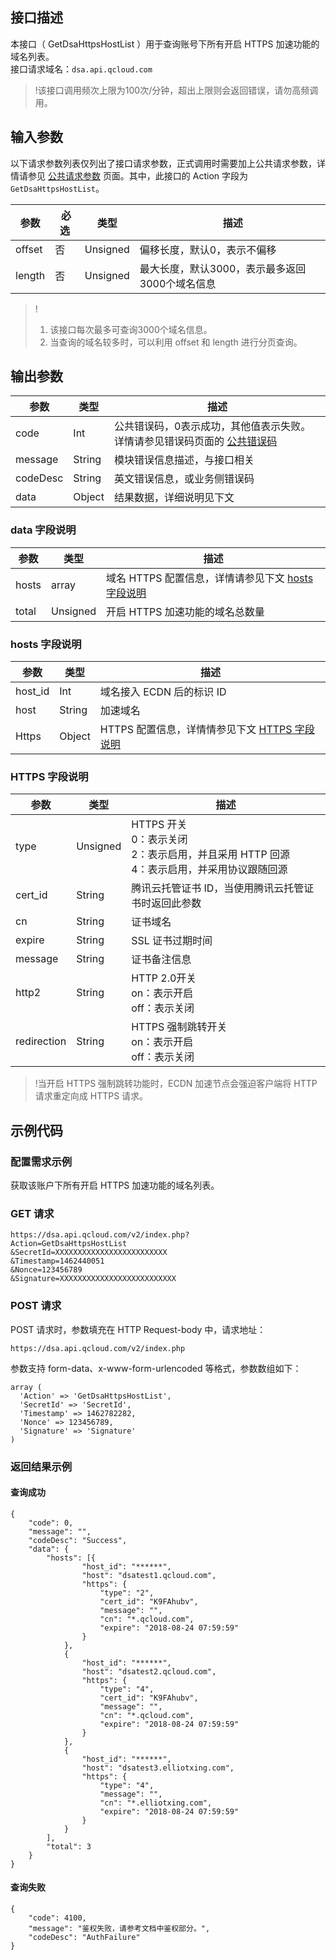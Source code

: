 ## 接口描述
本接口（ GetDsaHttpsHostList ）用于查询账号下所有开启 HTTPS 加速功能的域名列表。  
接口请求域名：`dsa.api.qcloud.com`

>!该接口调用频次上限为100次/分钟，超出上限则会返回错误，请勿高频调用。
  
## 输入参数
以下请求参数列表仅列出了接口请求参数，正式调用时需要加上公共请求参数，详情请参见 [公共请求参数](https://cloud.tencent.com/document/product/570/13932) 页面。其中，此接口的 Action 字段为`GetDsaHttpsHostList`。   

|参数 |  必选  |    类型   |   描述  |
| ------ | ----------| ----------| ------- |
| offset |    否     | Unsigned  |偏移长度，默认0，表示不偏移|
| length |    否     | Unsigned  |最大长度，默认3000，表示最多返回3000个域名信息|

>!
>1. 该接口每次最多可查询3000个域名信息。
>2. 当查询的域名较多时，可以利用 offset 和 length 进行分页查询。

## 输出参数
|参数|类型|描述|
|------ | ----------| ----------| 
|code|Int|公共错误码，0表示成功，其他值表示失败。详情请参见错误码页面的 [公共错误码](https://cloud.tencent.com/document/product/570/13937) |
|message|String|模块错误信息描述，与接口相关|
|codeDesc|String|英文错误信息，或业务侧错误码 |
|data|Object|结果数据，详细说明见下文|


### data 字段说明
|参数|类型|描述|
|------ | -----| -----| 
|hosts|array| 域名 HTTPS 配置信息，详情请参见下文 [hosts 字段说明](#hostsinfo)|
|total|Unsigned| 开启 HTTPS 加速功能的域名总数量 |


<span id="hostsinfo"></span>
### hosts 字段说明
|参数|类型|描述|
|------ | -----| -----|
|host_id|Int|域名接入 ECDN 后的标识 ID|
|host|String|加速域名 |
|Https|Object|HTTPS 配置信息，详情情参见下文 [HTTPS 字段说明](#httpsinfo)|

<span id="httpsinfo"></span>
### HTTPS 字段说明
|参数|类型|描述|
|------ | -----| -----|
| type | Unsigned | HTTPS 开关<br/>0：表示关闭<br/>2：表示启用，并且采用 HTTP 回源<br/>4：表示启用，并采用协议跟随回源  |
| cert_id | String |  腾讯云托管证书 ID，当使用腾讯云托管证书时返回此参数 |
| cn   | String | 证书域名 |
| expire | String | SSL 证书过期时间 |
| message | String |  证书备注信息  |
| http2 | String | HTTP 2.0开关<br/>on：表示开启<br/>off：表示关闭  |
| redirection | String | HTTPS 强制跳转开关<br/>on：表示开启<br/>off：表示关闭  |

>!当开启 HTTPS 强制跳转功能时，ECDN 加速节点会强迫客户端将 HTTP 请求重定向成 HTTPS 请求。

## 示例代码
### 配置需求示例 
获取该账户下所有开启 HTTPS 加速功能的域名列表。
### GET 请求
```
https://dsa.api.qcloud.com/v2/index.php?
Action=GetDsaHttpsHostList   
&SecretId=XXXXXXXXXXXXXXXXXXXXXXXXX   
&Timestamp=1462440051   
&Nonce=123456789   
&Signature=XXXXXXXXXXXXXXXXXXXXXXXXXX 
```
### POST 请求
POST 请求时，参数填充在 HTTP Request-body 中，请求地址：
```
https://dsa.api.qcloud.com/v2/index.php  
```
参数支持 form-data、x-www-form-urlencoded 等格式，参数数组如下： 
```
array (
  'Action' => 'GetDsaHttpsHostList',
  'SecretId' => 'SecretId',
  'Timestamp' => 1462782282,
  'Nonce' => 123456789,
  'Signature' => 'Signature'
)
```
### 返回结果示例
#### 查询成功
```
{
	"code": 0,
	"message": "",
	"codeDesc": "Success",
	"data": {
		"hosts": [{
				"host_id": "******",
				"host": "dsatest1.qcloud.com",
				"https": {
					"type": "2",
					"cert_id": "K9FAhubv",
					"message": "",
					"cn": "*.qcloud.com",
					"expire": "2018-08-24 07:59:59"
				}
			},
			{
				"host_id": "******",
				"host": "dsatest2.qcloud.com",
				"https": {
					"type": "4",
					"cert_id": "K9FAhubv",
					"message": "",
					"cn": "*.qcloud.com",
					"expire": "2018-08-24 07:59:59"
				}
			},
			{
				"host_id": "******",
				"host": "dsatest3.elliotxing.com",
				"https": {
					"type": "4",
					"message": "",
					"cn": "*.elliotxing.com",
					"expire": "2018-08-24 07:59:59"
				}
			}
		],
		"total": 3
	}
}
```

#### 查询失败
```
{
    "code": 4100,
    "message": "鉴权失败，请参考文档中鉴权部分。",
    "codeDesc": "AuthFailure"
}
```
